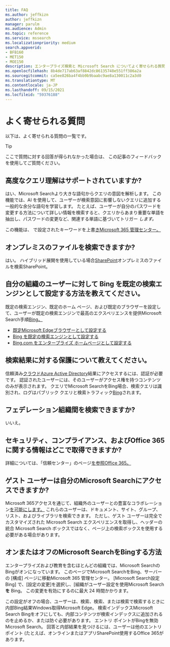 ```yaml
---
title: FAQ
ms.author: jeffkizn
author: jeffkizn
manager: parulm
ms.audience: Admin
ms.topic: reference
ms.service: mssearch
ms.localizationpriority: medium
search.appverid:
- BFB160
- MET150
- MOE150
description: エンタープライズ検索と Microsoft Search についてよく寄せられる質問に対する回答です
ms.openlocfilehash: 8b4de717ab63af8842dc86135748e551ff386a2a
ms.sourcegitcommit: ca5ee826ba4f4bb9b9baabc9ae8a130011c2a3d0
ms.translationtype: MT
ms.contentlocale: ja-JP
ms.lasthandoff: 09/15/2021
ms.locfileid: "59376188"
---
```

<!-- markdownlint-disable no-trailing-punctuation -->
# <a name="frequently-asked-questions"></a>よく寄せられる質問

以下は、よく寄せられる質問の一覧です。

> [!TIP]
> ここで質問に対する回答が得られなかった場合は、 この記事のフィードバックを使用してご質問ください。

## <a name="is-advanced-query-understanding-supported"></a>高度なクエリ理解はサポートされていますか?

はい、Microsoft Searchより大きな語句からクエリの意図を解析します。 この機能では、AI を使用して、ユーザーが検索意図に影響しないクエリに追加する一般的な余分な語句を学習します。 たとえば、ユーザーが自分のパスワードを変更する方法について詳しい情報を検索すると、クエリからあまり重要な単語を抽出し、パスワードの変更など、関連する単語に基づいてトリガー *します。*
  
この機能は、 で設定されたキーワードを上書[きMicrosoft 365 管理センター。](https://admin.microsoft.com)
  
## <a name="can-you-search-for-files-on-premises"></a>オンプレミスのファイルを検索できますか?

はい。 ハイブリッド展開を使用している場合[SharePoint](http://sharepoint.com/)オンプレミスのファイルを検索SharePoint。
  
## <a name="how-do-i-make-bing-the-default-search-engine-for-people-in-my-org"></a>自分の組織のユーザーに対して Bing を既定の検索エンジンとして設定する方法を教えてください。

既定の検索エンジン、既定のホーム ページ、および既定のブラウザーを設定して、ユーザーが既定の検索エンジンで最高のエクスペリエンスを提供Microsoft Search手順[Bing。](https://Bing.com)

- [既定Microsoft Edgeブラウザーとして設定する](/deployedge/edge-default-browser)
- [Bing を既定の検索エンジンとして設定する](set-default-search-engine.md)
- [Bing.com をエンタープライズ ホームページとして設定する](set-default-homepage.md)

## <a name="how-are-my-search-results-protected"></a>検索結果に対する保護について教えてください。

信頼済み[クラウドAzure Active Directory](/azure/active-directory/)結果にアクセスするには、認証が必要です。 認証されたユーザーには、そのユーザーがアクセス権を持つコンテンツのみが表示されます。 クエリでMicrosoft SearchをBing場合、検索クエリは識別され、ログはパブリック クエリと検索トラフィック[Bing](https://Bing.com)されます。

## <a name="can-i-search-across-federated-organizations"></a>フェデレーション組織間を検索できますか?

いいえ。

## <a name="where-can-i-get-info-about-office-365-security-compliance-and-privacy"></a>セキュリティ、コンプライアンス、およびOffice 365に関する情報はどこで取得できますか?

詳細については、「信頼センター」のページ[を参照Office 365。](https://www.microsoft.com/TrustCenter/CloudServices/office365/default.aspx)

## <a name="can-guest-users-access-microsoft-search-in-my-organization"></a>ゲスト ユーザーは自分のMicrosoft Searchにアクセスできますか?

Microsoft 365アクセスを通じて、組織外のユーザーとの豊富なコラボレーション[を可能にします。](/microsoft-365/solutions/collaborate-with-people-outside-your-organization) これらのユーザーは、ドキュメント、サイト、グループ、リスト、およびライブラリを検索できます。 ただし、ゲスト ユーザーは完全でカスタマイズされた Microsoft Search エクスペリエンスを取得し、ヘッダーの統合 Microsoft Search ボックスではなく、ページ上の検索ボックスを使用する必要がある場合があります。

## <a name="how-do-i-turn-microsoft-search-in-bing-on-or-off"></a>オンまたはオフのMicrosoft SearchをBingする方法

エンタープライズおよび教育を含むほとんどの組織では、Microsoft SearchのBingがオンになっています。 このページでMicrosoft SearchをBing、サーバーの [構成] ページ[](https://admin.microsoft.com/Adminportal/Home#/MicrosoftSearch/configurations)に移動Microsoft 365 管理センター。 [Microsoft Search設定Bing] で、[設定の変更]を選択し、[組織がユーザー設定を使用Microsoft Search **を** Bing。 この変更を有効にするのに最大 24 時間かかります。

この設定がオフの場合、ユーザーは、検索、検索、または検索で検索するときに内部Bing結果Windows取得Microsoft Edge。 検索インデックスMicrosoft Search Bingをオフにしても、内部コンテンツが検索インデックスに追加されるのを止めるか、または防ぐ必要があります。 エントリ ポイントがBingを無効Microsoft Search。 回答と内部結果を見つけるには、ユーザーは他のエントリ ポイント (たとえば、オンラインまたはアプリSharePoint使用するOffice 365があります。
